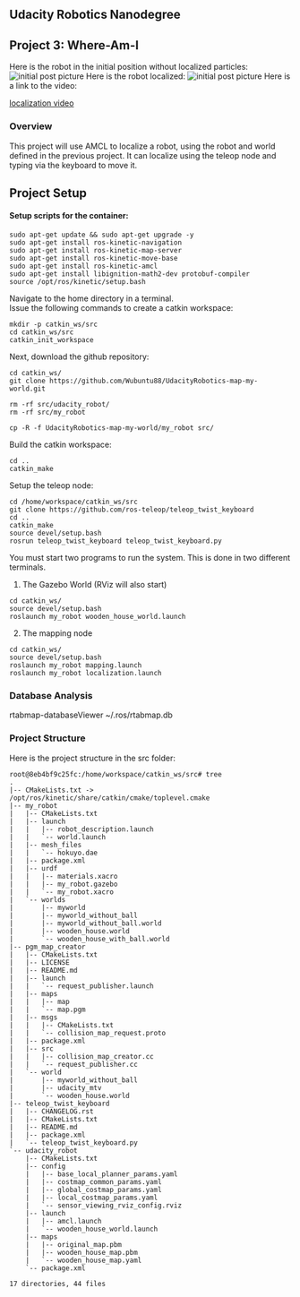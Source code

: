 Udacity Robotics Nanodegree
------------------

Project 3: Where-Am-I
------------------
Here is the robot in the initial position without localized particles:
![initial post picture](initial_pose.png)
Here is the robot localized:
![initial post picture](localized_2.png)
Here is a link to the video:

[localization video](https://github.com/Wubuntu88/UdacityRobotics-Where-am-I/blob/master/robot_localization.mov)
### Overview
This project will use AMCL to localize a robot, using the robot and world defined in the previous project.
It can localize using the teleop node and typing via the keyboard to move it.

## Project Setup

#### Setup scripts for the container:
```
sudo apt-get update && sudo apt-get upgrade -y
sudo apt-get install ros-kinetic-navigation
sudo apt-get install ros-kinetic-map-server
sudo apt-get install ros-kinetic-move-base
sudo apt-get install ros-kinetic-amcl
sudo apt-get install libignition-math2-dev protobuf-compiler
source /opt/ros/kinetic/setup.bash
```

Navigate to the home directory in a terminal.  
Issue the following commands to create a catkin workspace:
```
mkdir -p catkin_ws/src
cd catkin_ws/src
catkin_init_workspace
```

Next, download the github repository:

```
cd catkin_ws/
git clone https://github.com/Wubuntu88/UdacityRobotics-map-my-world.git

rm -rf src/udacity_robot/
rm -rf src/my_robot

cp -R -f UdacityRobotics-map-my-world/my_robot src/
```

Build the catkin workspace:
```
cd ..
catkin_make
```

Setup the teleop node:
```
cd /home/workspace/catkin_ws/src
git clone https://github.com/ros-teleop/teleop_twist_keyboard
cd ..
catkin_make
source devel/setup.bash
rosrun teleop_twist_keyboard teleop_twist_keyboard.py
```

You must start two programs to run the system.  This is done in two different terminals.
1) The Gazebo World (RViz will also start)
```
cd catkin_ws/
source devel/setup.bash
roslaunch my_robot wooden_house_world.launch
```

2) The mapping node
```
cd catkin_ws/
source devel/setup.bash
roslaunch my_robot mapping.launch
roslaunch my_robot localization.launch
```

### Database Analysis
rtabmap-databaseViewer ~/.ros/rtabmap.db

### Project Structure
Here is the project structure in the src folder:
```
root@8eb4bf9c25fc:/home/workspace/catkin_ws/src# tree
.
|-- CMakeLists.txt -> /opt/ros/kinetic/share/catkin/cmake/toplevel.cmake
|-- my_robot
|   |-- CMakeLists.txt
|   |-- launch
|   |   |-- robot_description.launch
|   |   `-- world.launch
|   |-- mesh_files
|   |   `-- hokuyo.dae
|   |-- package.xml
|   |-- urdf
|   |   |-- materials.xacro
|   |   |-- my_robot.gazebo
|   |   `-- my_robot.xacro
|   `-- worlds
|       |-- myworld
|       |-- myworld_without_ball
|       |-- myworld_without_ball.world
|       |-- wooden_house.world
|       `-- wooden_house_with_ball.world
|-- pgm_map_creator
|   |-- CMakeLists.txt
|   |-- LICENSE
|   |-- README.md
|   |-- launch
|   |   `-- request_publisher.launch
|   |-- maps
|   |   |-- map
|   |   `-- map.pgm
|   |-- msgs
|   |   |-- CMakeLists.txt
|   |   `-- collision_map_request.proto
|   |-- package.xml
|   |-- src
|   |   |-- collision_map_creator.cc
|   |   `-- request_publisher.cc
|   `-- world
|       |-- myworld_without_ball
|       |-- udacity_mtv
|       `-- wooden_house.world
|-- teleop_twist_keyboard
|   |-- CHANGELOG.rst
|   |-- CMakeLists.txt
|   |-- README.md
|   |-- package.xml
|   `-- teleop_twist_keyboard.py
`-- udacity_robot
    |-- CMakeLists.txt
    |-- config
    |   |-- base_local_planner_params.yaml
    |   |-- costmap_common_params.yaml
    |   |-- global_costmap_params.yaml
    |   |-- local_costmap_params.yaml
    |   `-- sensor_viewing_rviz_config.rviz
    |-- launch
    |   |-- amcl.launch
    |   `-- wooden_house_world.launch
    |-- maps
    |   |-- original_map.pbm
    |   |-- wooden_house_map.pbm
    |   `-- wooden_house_map.yaml
    `-- package.xml

17 directories, 44 files
```